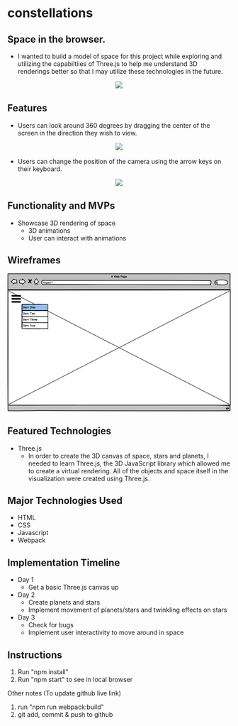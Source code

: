 # constellations
## Space in the browser.
* I wanted to build a model of space for this project while exploring and utilizing the capabiltiies of Three.js to help me understand 3D renderings better so that I may utilize these technologies in the future.
<p align="center">
	<img width="800" src="https://github.com/tongsalex/constellations/blob/master/images/welcome.gif?raw=true"/>
</p>

## Features
- Users can look around 360 degrees by dragging the center of the screen in the direction they wish to view.
<p align="center">
	<img width="800" src="https://github.com/tongsalex/constellations/blob/master/images/rotation.gif?raw=true"/>
</p>

- Users can change the position of the camera using the arrow keys on their keyboard.
<p align="center">
	<img width="800" src="https://github.com/tongsalex/constellations/blob/master/images/move.gif?raw=true"/>
</p>

## Functionality and MVPs
- Showcase 3D rendering of space
  - 3D animations
  - User can interact with animations

## Wireframes
![wireframe](./src/images/readme/wireframe.png)

## Featured Technologies
- Three.js
  - In order to create the 3D canvas of space, stars and planets, I needed to learn Three.js, the 3D JavaScript library which allowed me to create a virtual rendering. All of the objects and space itself in the visualization were created using Three.js.

## Major Technologies Used
* HTML
* CSS
* Javascript
* Webpack

## Implementation Timeline 
* Day 1
  * Get a basic Three.js canvas up
* Day 2
  * Create planets and stars
  * Implement movement of planets/stars and twinkling effects on stars
* Day 3
  * Check for bugs
  * Implement user interactivity to move around in space

## Instructions
1. Run "npm install"
2. Run "npm start" to see in local browser

Other notes
(To update github live link)
1. run "npm run webpack:build"
2. git add, commit & push to github
